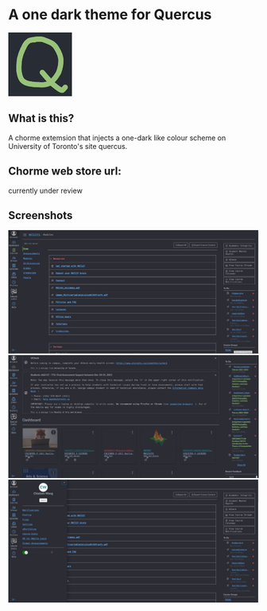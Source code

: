# A one dark theme for Quercus
![](images/128.png)
## What is this? 
A chorme extemsion that injects a one-dark like colour scheme on University of Toronto's site quercus.
## Chorme web store url:
currently under review
## Screenshots
![](images/SharedScreenshot1.jpg)
![](images/SharedScreenshot2.jpg)
![](images/SharedScreenshot3.jpg)